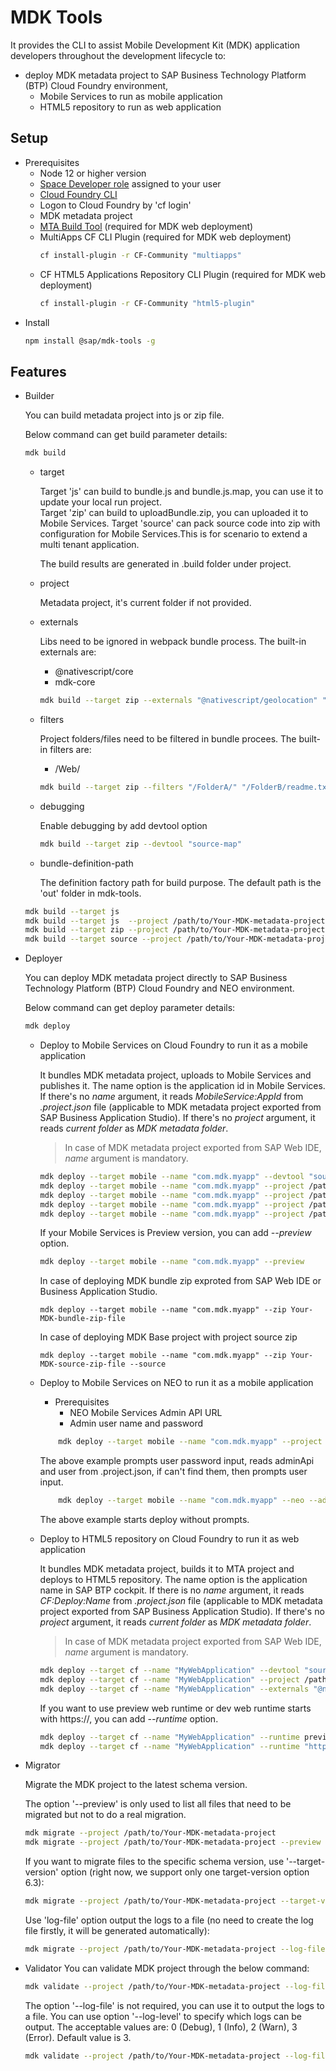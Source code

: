 # MDK Tools
It provides the CLI to assist Mobile Development Kit (MDK) application developers throughout the development lifecycle to:
- deploy MDK metadata project to SAP Business Technology Platform (BTP) Cloud Foundry environment,
    - Mobile Services to run as mobile application
    - HTML5 repository to run as web application

## Setup

- Prerequisites
    - Node 12 or higher version
    - [Space Developer role]( https://help.sap.com/viewer/65de2977205c403bbc107264b8eccf4b/Cloud/en-US/09076385086b4da3bd1808d5ef572862.html) assigned to your user
    - [Cloud Foundry CLI](https://docs.cloudfoundry.org/cf-cli/install-go-cli.html)
    - Logon to Cloud Foundry by 'cf login'
    - MDK metadata project
    - [MTA Build Tool](https://sap.github.io/cloud-mta-build-tool/) (required for MDK web deployment)
    - MultiApps CF CLI Plugin (required for MDK web deployment)
        ```bash
        cf install-plugin -r CF-Community "multiapps"
        ```
    - CF HTML5 Applications Repository CLI Plugin (required for MDK web deployment)
        ```bash
        cf install-plugin -r CF-Community "html5-plugin"
        ```
- Install
    ```bash
    npm install @sap/mdk-tools -g
    ```
## Features

- Builder

    You can build metadata project into js or zip file. 
    
    Below command can get build parameter details:
    
    ```bash
    mdk build
    ```

    - target

        Target 'js' can build to bundle.js and bundle.js.map, you can use it to update your local run project.   
        Target 'zip' can build to uploadBundle.zip, you can uploaded it to Mobile Services.
        Target 'source' can pack source code into zip with configuration for Mobile Services.This is for scenario to extend a multi tenant application.
        
        The build results are generated in .build folder under project.
    - project

        Metadata project, it's current folder if not provided.

    - externals

        Libs need to be ignored in webpack bundle process. The built-in externals are:
        - @nativescript/core
        - mdk-core

        ```bash
        mdk build --target zip --externals "@nativescript/geolocation" "external2"
        ```

    - filters

        Project folders/files need to be filtered in bundle procees. The built-in filters are:
        - /Web/

        ```bash
        mdk build --target zip --filters "/FolderA/" "/FolderB/readme.txt"
        ```

    - debugging

        Enable debugging by add devtool option

        ```bash
        mdk build --target zip --devtool "source-map"
        ```
    - bundle-definition-path

        The definition factory path for build purpose. The default path is the 'out' folder in mdk-tools.

    ```bash
    mdk build --target js
    mdk build --target js  --project /path/to/Your-MDK-metadata-project 
    mdk build --target zip --project /path/to/Your-MDK-metadata-project
    mdk build --target source --project /path/to/Your-MDK-metadata-project
    ```
    

- Deployer

    You can deploy MDK metadata project directly to SAP Business Technology Platform (BTP) Cloud Foundry and NEO environment.

    Below command can get deploy parameter details:
    
    ```bash
    mdk deploy
    ```

    - Deploy to Mobile Services on Cloud Foundry to run it as a mobile application

        It bundles MDK metadata project, uploads to Mobile Services and publishes it.
        The name option is the application id in Mobile Services. If there's no *name* argument, it reads *MobileService:AppId* from *\.project.json* file (applicable to MDK metadata project exported from SAP Business Application Studio). If there's no *project* argument, it reads *current folder* as *MDK metadata folder*.

        >In case of MDK metadata project exported from SAP Web IDE, *name* argument is mandatory.

        ```bash
        mdk deploy --target mobile --name "com.mdk.myapp" --devtool "source-map"
        mdk deploy --target mobile --name "com.mdk.myapp" --project /path/to/Your-MDK-metadata-project
        mdk deploy --target mobile --name "com.mdk.myapp" --project /path/to/Your-MDK-metadata-project --externals "@nativescript/geolocation" "external2"
        mdk deploy --target mobile --name "com.mdk.myapp" --project /path/to/Your-MDK-metadata-project --showqr
        mdk deploy --target mobile --name "com.mdk.myapp" --project /path/to/Your-MDK-metadata-project
        ```

        If your Mobile Services is Preview version, you can add *--preview* option.
        ```bash
        mdk deploy --target mobile --name "com.mdk.myapp" --preview
        ```
        In case of deploying MDK bundle zip exproted from SAP Web IDE or Business Application Studio.
        ```
        mdk deploy --target mobile --name "com.mdk.myapp" --zip Your-MDK-bundle-zip-file
        ```

        In case of deploying MDK Base project with project source zip
        ```
        mdk deploy --target mobile --name "com.mdk.myapp" --zip Your-MDK-source-zip-file --source
        ```

    - Deploy to Mobile Services on NEO to run it as a mobile application    
        - Prerequisites
            - NEO Mobile Services Admin API URL
            - Admin user name and password
        ```bash
            mdk deploy --target mobile --name "com.mdk.myapp" --project /path/to/Your-MDK-metadata-project --neo 
        ```
        The above example prompts user password input, reads adminApi and user from .project.json, if can't find them, then prompts user input. 

        ```bash
            mdk deploy --target mobile --name "com.mdk.myapp" --neo --adminApi YourAdminAPI --user YourUserName --pwd YourPassword
        ```
        The above example starts deploy without prompts.

    - Deploy to HTML5 repository on Cloud Foundry to run it as web application

        It bundles MDK metadata project, builds it to MTA project and deploys to HTML5 repository.
        The name option is the application name in SAP BTP cockpit. If there is no *name* argument, it reads *CF:Deploy:Name* from *\.project.json* file (applicable to MDK metadata project exported from SAP Business Application Studio). If there's no *project* argument, it reads *current folder* as *MDK metadata folder*.

        >In case of MDK metadata project exported from SAP Web IDE, *name* argument is mandatory.

        ```bash
        mdk deploy --target cf --name "MyWebApplication" --devtool "source-map"
        mdk deploy --target cf --name "MyWebApplication" --project /path/to/Your-MDK-metadata-project 
        mdk deploy --target cf --name "MyWebApplication" --externals "@nativescript/geolocation" "external2"
        ```
        
        If you want to use preview web runtime or dev web runtime starts with https://, you can add *--runtime* option.
        ```bash
        mdk deploy --target cf --name "MyWebApplication" --runtime preview
        mdk deploy --target cf --name "MyWebApplication" --runtime "https://RuntimeUrl"
        ```
- Migrator

    Migrate the MDK project to the latest schema version.

    The option '--preview' is only used to list all files that need to be migrated but not to do a real migration.
    ```bash
    mdk migrate --project /path/to/Your-MDK-metadata-project 
    mdk migrate --project /path/to/Your-MDK-metadata-project --preview
    ```

    If you want to migrate files to the specific schema version, use '--target-version' option (right now, we support only one target-version option 6.3):
    ```bash
    mdk migrate --project /path/to/Your-MDK-metadata-project --target-version 6.3
    ```
    Use 'log-file' option output the logs to a file (no need to create the log file firstly, it will be generated automatically):
    ```bash
    mdk migrate --project /path/to/Your-MDK-metadata-project --log-file /path/to/log-file.txt
    ```
- Validator
You can validate MDK project through the below command:
    ```bash
    mdk validate --project /path/to/Your-MDK-metadata-project --log-file /path/to/log-file.txt
    ```
    The option '--log-file' is not required, you can use it to output the logs to a file.
    You can use option '--log-level' to specify which logs can be output. The acceptable values are: 0 (Debug), 1 (Info), 2 (Warn), 3 (Error). Default value is 3.
    ```bash
    mdk validate --project /path/to/Your-MDK-metadata-project --log-file /path/to/log-file.txt --log-level 1
    ```
